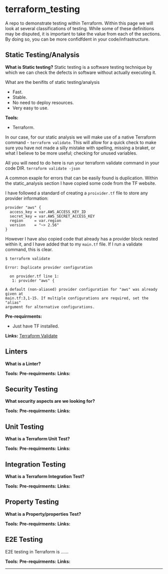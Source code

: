 # terraform_testing
A repo to demonstrate testing within Terraform. Within this page we will look at several classifications of testing.
While some of these definitions may be disputed, it is important to take the value from each of the sections. 
By doing so, you can be more confidfdent in your code/infrastructure.



## Static Testing/Analysis

**What is Static testing?**
Static testing is a software testing technique by which we can check the defects in software 
without actually executing it. 


What are the benifits of static testing/analysis
- Fast.
- Stable.
- No need to deploy resources.
- Very easy to use.


**Tools:**
- Terraform.

In our case, for our static analysis we will make use of a native Terraform command - `terraform validate`.
This will allow for a quick check to make sure you have not made a silly mistake with spelling, missing a braket, or what I
believe to be more useful; checking for unused variables.

All you will need to do here is run your terraform validate command in your code DIR.
`terraform validate -json`

A common exaple for errors that can be easily found is duplication. Within the static_analysis section I have copied some code from the TF website.

I have followed a standard of creating a `proivider.tf` file to store any provider information:

``` hcl
provider "aws" {
  access_key = var.AWS_ACCESS_KEY_ID
  secret_key = var.AWS_SECRET_ACCESS_KEY
  region     = var.region
  version    = "~> 2.56"
}
```

However I have also copied code that already has a provider block nested within it, and I have added that to my `main.tf` file. If I run a validate command, this is clear.

```
$ terraform validate

Error: Duplicate provider configuration

  on provider.tf line 1:
   1: provider "aws" {

A default (non-aliased) provider configuration for "aws" was already given at
main.tf:3,1-15. If multiple configurations are required, set the "alias"
argument for alternative configurations.
```



**Pre-requirments:** 
- Just have TF installed.

**Links:**
[Terraform Validate](https://www.terraform.io/docs/commands/validate.html)



## Linters 

**What is a Linter?**

**Tools:**
**Pre-requirments:** 
**Links:**


## Security Testing

**What security aspects are we looking for?** 

**Tools:**
**Pre-requirments:** 
**Links:**

## Unit Testing

**What is a Terraform Unit Test?**

**Tools:**
**Pre-requirments:** 
**Links:**


## Integration Testing

**What is a Terraform Integration Test?**

**Tools:**
**Pre-requirments:** 
**Links:**

## Property Testing

**What is a Property/properties Test?**

**Tools:**
**Pre-requirments:** 
**Links:**

## E2E Testing

E2E testing in Terraform is ......

**Tools:**
**Pre-requirments:** 
**Links:**

--- 
